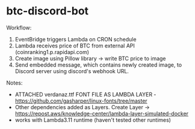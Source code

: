 # btc-discord-bot

Workflow:
1. EventBridge triggers Lambda on CRON schedule
2. Lambda receives price of BTC from external API (coinranking1.p.rapidapi.com)
3. Create image using Pillow library -> write BTC price to image
4. Send embedded message, which contains newly created image, to Discord server using discord's webhook URL. 

Notes:
- ATTACHED verdanaz.ttf FONT FILE AS LAMBDA LAYER - https://github.com/gasharper/linux-fonts/tree/master
- Other dependencies added as Layers. Create Layer -> https://repost.aws/knowledge-center/lambda-layer-simulated-docker
- works with Lambda3.11 runtime (haven't tested other runtimes)
